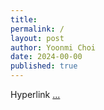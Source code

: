 ```yaml
---
title: 
permalink: /
layout: post
author: Yoonmi Choi
date: 2024-00-00
published: true
---
```



Hyperlink
<a href="..."> ... </a>  